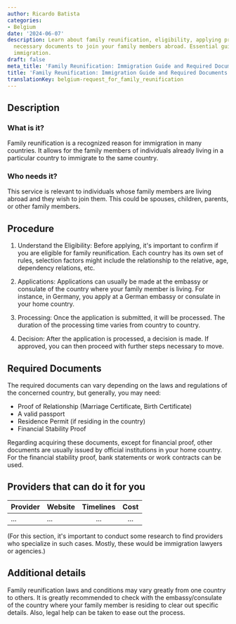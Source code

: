 ```yaml
---
author: Ricardo Batista
categories:
- Belgium
date: '2024-06-07'
description: Learn about family reunification, eligibility, applying process, and
  necessary documents to join your family members abroad. Essential guide for smoother
  immigration.
draft: false
meta_title: 'Family Reunification: Immigration Guide and Required Documents'
title: 'Family Reunification: Immigration Guide and Required Documents'
translationKey: belgium-request_for_family_reunification
---
```



## Description

### What is it?
Family reunification is a recognized reason for immigration in many countries. It allows for the family members of individuals already living in a particular country to immigrate to the same country.

### Who needs it?
This service is relevant to individuals whose family members are living abroad and they wish to join them. This could be spouses, children, parents, or other family members.


## Procedure

1. Understand the Eligibility: Before applying, it's important to confirm if you are eligible for family reunification. Each country has its own set of rules, selection factors might include the relationship to the relative, age, dependency relations, etc.

2. Applications: Applications can usually be made at the embassy or consulate of the country where your family member is living. For instance, in Germany, you apply at a German embassy or consulate in your home country.

3. Processing: Once the application is submitted, it will be processed. The duration of the processing time varies from country to country.

4. Decision: After the application is processed, a decision is made. If approved, you can then proceed with further steps necessary to move.


## Required Documents
The required documents can vary depending on the laws and regulations of the concerned country, but generally, you may need:

- Proof of Relationship (Marriage Certificate, Birth Certificate)
- A valid passport
- Residence Permit (if residing in the country)
- Financial Stability Proof

Regarding acquiring these documents, except for financial proof, other documents are usually issued by official institutions in your home country. For the financial stability proof, bank statements or work contracts can be used.


## Providers that can do it for you

| Provider        |     Website     |     Timelines    |       Cost      |
| --------------- | --------------- |  :-------------: | :-------------: |
| ...             |  ...            |      ...         |        ...      |

(For this section, it's important to conduct some research to find providers who specialize in such cases. Mostly, these would be immigration lawyers or agencies.)


## Additional details
Family reunification laws and conditions may vary greatly from one country to others. It is greatly recommended to check with the embassy/consulate of the country where your family member is residing to clear out specific details. Also, legal help can be taken to ease out the process.